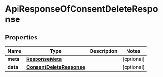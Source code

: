 
# ApiResponseOfConsentDeleteResponse

## Properties
Name | Type | Description | Notes
------------ | ------------- | ------------- | -------------
**meta** | [**ResponseMeta**](ResponseMeta.md) |  |  [optional]
**data** | [**ConsentDeleteResponse**](ConsentDeleteResponse.md) |  |  [optional]



